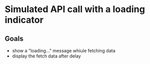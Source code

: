 # Simulated API call with a loading indicator 
## Goals 
- show a "loading..." message whiule fetching data 
- display the fetch data after delay 

